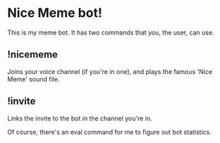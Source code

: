 # Nice Meme bot!
This is my meme bot.
It has two commands that you, the user, can use.
## !nicememe
Joins your voice channel (if you're in one), and plays the famous 'Nice Meme' sound file.

## !invite
Links the invite to the bot in the channel you're in.

Of course, there's an eval command for me to figure out bot statistics.
